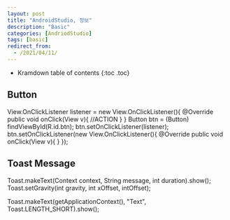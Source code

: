 ```yaml
---
layout: post
title: "AndroidStudio, 정보"
description: "Basic"
categories: [AndriodStudio]
tags: [basic]
redirect_from:
  - /2021/04/11/
---
```


* Kramdown table of contents
{:toc .toc}


## Button
View.OnClickListener listener = new View.OnClickListener(){
    @Override
    public void onClick(View v){
      //ACTION
    }
}
Button btn = (Button) findViewById(R.id.btn);
btn.setOnClickListener(listener);
btn.setOnClickListener(new View.OnClickListener(){
    @Override
    public void onClick(View v){
    }
});


## Toast Message

Toast.makeText(Context context, String message, int duration).show();
Toast.setGravity(int gravity, int xOffset, intOffset);

Toast.makeText(getApplicationContext(), "Text", Toast.LENGTH_SHORT).show();

